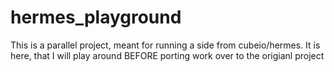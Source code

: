 # hermes_playground
This is a parallel project, meant for running a side from cubeio/hermes. It is here, that I will play around BEFORE porting work over to the origianl project
